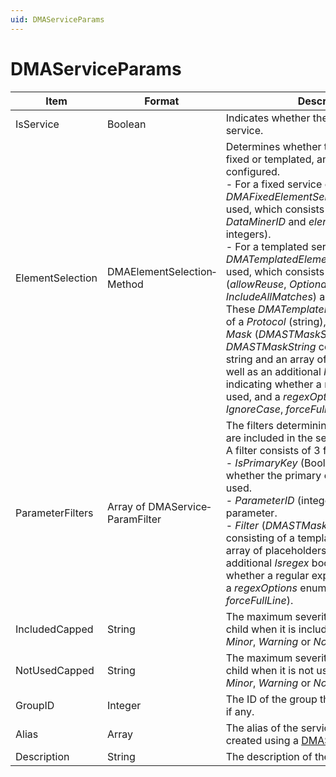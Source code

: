```yaml
---
uid: DMAServiceParams
---
```


# DMAServiceParams

| Item | Format | Description |
|--|--|--|
| IsService | Boolean | Indicates whether the service child is a service. |
| ElementSelection | DMAElementSelection­Method | Determines whether the service child is fixed or templated, and how this is configured.<br> -  For a fixed service child, *DMAFixedElementSelectionMethod* is used, which consists of the *DataMinerID* and *elementID* fields (both integers).<br> -  For a templated service child, *DMATemplatedElementSelectionMethod* is used, which consists of 3 booleans (*allowReuse*, *OptionalElement*, *IncludeAllMatches*) and template filters. These *DMATemplateFilter* objects consist of a *Protocol* (string), *Version* (string) and *Mask* (*DMASTMaskString*) field. The *DMASTMaskString* consists of a template string and an array of placeholders, as well as an additional *Isregex* boolean, indicating whether a regular expression is used, and a *regexOptions* enum (*None*, *IgnoreCase*, *forceFullLine*). |
| ParameterFilters | Array of DMAService­ParamFilter | The filters determining when parameters are included in the service child, if any. <br> A filter consists of 3 fields:<br> -  *IsPrimaryKey* (Boolean): Determines whether the primary or the display key is used.<br> -  *ParameterID* (integer): The ID of the parameter.<br> -  *Filter* (*DMASTMaskString*): A filter consisting of a template string and an array of placeholders, as well as an additional *Isregex* boolean, indicating whether a regular expression is used, and a *regexOptions* enum (*None*, *IgnoreCase*, *forceFullLine*). |
| IncludedCapped | String | The maximum severity for the service child when it is included: *Critical*, *Major*, *Minor*, *Warning* or *Normal*. |
| NotUsedCapped | String | The maximum severity for the service child when it is not used: *Critical*, *Major*, *Minor*, *Warning* or *Normal*. |
| GroupID | Integer | The ID of the group the service child is in, if any. |
| Alias | Array | The alias of the service child, which is created using a [DMASTString](xref:DMASTString). |
| Description | String | The description of the service child. |
